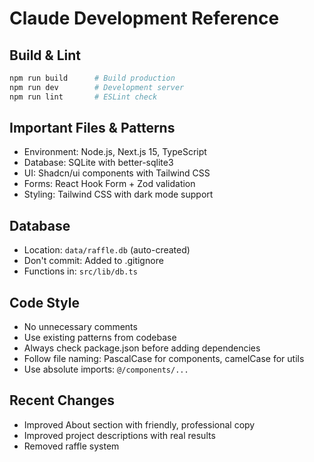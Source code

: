 # Claude Development Reference

## Build & Lint
```bash
npm run build      # Build production
npm run dev        # Development server
npm run lint       # ESLint check
```

## Important Files & Patterns
- Environment: Node.js, Next.js 15, TypeScript
- Database: SQLite with better-sqlite3
- UI: Shadcn/ui components with Tailwind CSS
- Forms: React Hook Form + Zod validation
- Styling: Tailwind CSS with dark mode support

## Database
- Location: `data/raffle.db` (auto-created)
- Don't commit: Added to .gitignore
- Functions in: `src/lib/db.ts`

## Code Style
- No unnecessary comments
- Use existing patterns from codebase
- Always check package.json before adding dependencies
- Follow file naming: PascalCase for components, camelCase for utils
- Use absolute imports: `@/components/...`

## Recent Changes
- Improved About section with friendly, professional copy
- Improved project descriptions with real results
- Removed raffle system
